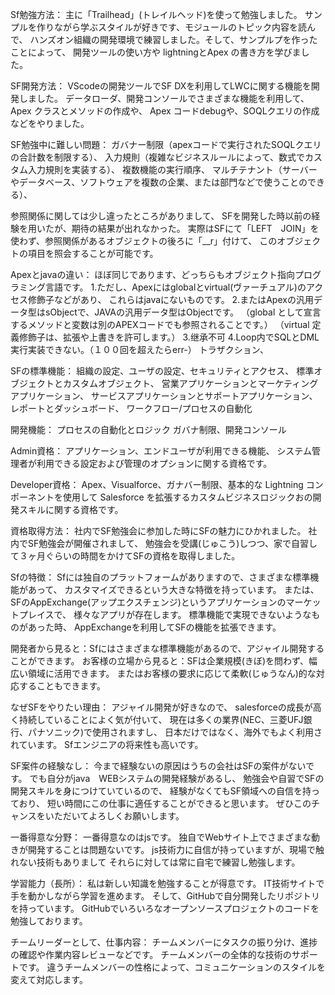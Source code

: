 Sf勉強方法：
主に「Trailhead」(トレイルヘッド)を使って勉強しました。
サンプルを作りながら学ぶスタイルが好きです、モジュールのトピック内容を読んで、
ハンズオン組織の開発環境で練習しました。そして、サンプルプを作ったことによって、
開発ツールの使い方や lightningとApex の書き方を学びました。

SF開発方法：
VScodeの開発ツールでSF DXを利用してLWCに関する機能を開発しました。
データローダ、開発コンソールでさまざまな機能を利用して、Apex クラスとメソッドの作成や、
Apex コードdebugや、SOQLクエリの作成などをやりました。

SF勉強中に難しい問題：
ガバナー制限（apexコードで実行されたSOQLクエリの合計数を制限する）、
入力規則（複雑なビジネスルールによって、数式でカスタム入力規則を実装する）、
複数機能の実行順序、
マルチテナント（サーバーやデータベース、ソフトウェアを複数の企業、または部門などで使うことのできる）、

参照関係に関しては少し違ったところがありまして、
SFを開発した時以前の経験を用いたが、期待の結果が出れなかった。
実際はSFにて「LEFT　JOIN」を使わず、参照関係があるオブジェクトの後ろに「__r」付けて、
このオブジェクトの項目を照会することが可能です。

Apexとjavaの違い：
ほぼ同じであります、どっちらもオブジェクト指向プログラミング言語です。
1.ただし、Apexにはglobalとvirtual(ヴァーチュアル)のアクセス修飾子などがあり、
これらはjavaにないものです。
2.またはApexの汎用データ型はsObjectで、JAVAの汎用データ型はObjectです。
（global として宣言するメソッドと変数は別のAPEXコードでも参照されることです。）
（virtual 定義修飾子は、拡張や上書きを許可します。）
3.继承不可
4.Loop内でSQLとDML実行実装できない。（１００回を超えたらerr-）
トラザクション、

SFの標準機能：
組織の設定、ユーザの設定、セキュリティとアクセス、
標準オブジェクトとカスタムオブジェクト、
営業アプリケーションとマーケティングアプリケーション、
サービスアプリケーションとサポートアプリケーション、
レポートとダッシュボード、
ワークフロー/プロセスの自動化

開発機能：
プロセスの自動化とロジック
ガバナ制限、開発コンソール

Admin資格：
アプリケーション、エンドユーザが利用できる機能、
システム管理者が利用できる設定および管理のオプションに関する資格です。

Developer資格：
Apex、Visualforce、ガナバー制限、基本的な Lightning コンポーネントを使用して
Salesforce を拡張するカスタムビジネスロジックおの開発スキルに関する資格です。

資格取得方法：
社内でSF勉強会に参加した時にSFの魅力にひかれました。
社内でSF勉強会が開催されまして、
勉強会を受講(じゅこう)しつつ、家で自習して３ヶ月ぐらいの時間をかけてSFの資格を取得しました。

Sfの特徴：
Sfには独自のプラットフォームがありますので、さまざまな標準機能があって、
カスタマイズできるという大きな特徴を持っています。
または、SFのAppExchange(アップエクスチェンジ)というアプリケーションのマーケットプレイスで、
様々なアプリが存在します。
標準機能で実現できないようなものがあった時、
AppExchangeを利用してSFの機能を拡張できます。

開発者から見ると：Sfにはさまざまな標準機能があるので、アジャイル開発することができます。
お客様の立場から見ると：SFは企業規模(きぼ)を問わず、幅広い領域に活用できます。
またはお客様の要求に応じて柔軟(じゅうなん)的な対応することもできます。

なぜSFをやりたい理由：
アジャイル開発が好きなので、
salesforceの成長が高く持続していることによく気が付いて、
現在は多くの業界(NEC、三菱UFJ銀行、パナソニック)で使用されますし、
日本だけではなく、海外でもよく利用されています。
Sfエンジニアの将来性も高いです。

SF案件の経験なし：
今まで経験ないの原因はうちの会社はSFの案件がないです。
でも自分がjava　WEBシステムの開発経験があるし、
勉強会や自習でSFの開発スキルを身につけていているので、
経験がなくてもSF領域への自信を持っており、
短い時間にこの仕事に適任することができると思います。
ぜひこのチャンスをいただいてよろしくお願いします。

一番得意な分野：
一番得意なのはjsです。
独自でWebサイト上でさまざまな動きが開発することは問題ないです。
js技術力に自信が持っていますが、現場で触れない技術もありまして
それらに対しては常に自宅で練習し勉強します。

学習能力（長所）：
私は新しい知識を勉強することが得意です。
IT技術サイトで手を動かしながら学習を進めます。
そして、GitHubで自分開発したリポジトリを持っています。
GitHubでいろいろなオープンソースプロジェクトのコードを勉強しております。

チームリーダーとして、仕事内容：
チームメンバーにタスクの振り分け、進捗の確認や作業内容レビューなどです。
チームメンバーの全体的な技術のサポートです。
違うチームメンバーの性格によって、コミュニケーションのスタイルを変えて対応します。
